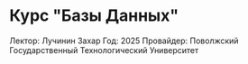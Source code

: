 # Курс "Базы Данных"

Лектор: Лучинин Захар
Год: 2025
Провайдер: Поволжский Государственный Технологический Университет

